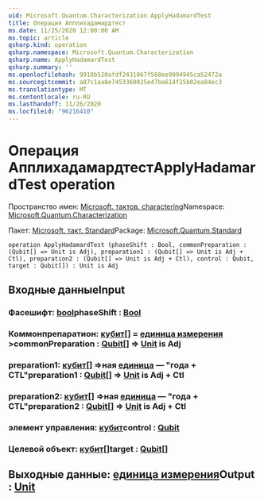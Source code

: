 ```yaml
---
uid: Microsoft.Quantum.Characterization.ApplyHadamardTest
title: Операция Апплихадамардтест
ms.date: 11/25/2020 12:00:00 AM
ms.topic: article
qsharp.kind: operation
qsharp.namespace: Microsoft.Quantum.Characterization
qsharp.name: ApplyHadamardTest
qsharp.summary: ''
ms.openlocfilehash: 9918b520afdf2431067f568ee9994945ca52472a
ms.sourcegitcommit: a87c1aa8e7453360025e47ba614f25b02ea84ec3
ms.translationtype: MT
ms.contentlocale: ru-RU
ms.lasthandoff: 11/26/2020
ms.locfileid: "96216410"
---
```

# <a name="applyhadamardtest-operation"></a><span data-ttu-id="1b3ea-102">Операция Апплихадамардтест</span><span class="sxs-lookup"><span data-stu-id="1b3ea-102">ApplyHadamardTest operation</span></span>

<span data-ttu-id="1b3ea-103">Пространство имен: [Microsoft. тактов. charactering](xref:Microsoft.Quantum.Characterization)</span><span class="sxs-lookup"><span data-stu-id="1b3ea-103">Namespace: [Microsoft.Quantum.Characterization](xref:Microsoft.Quantum.Characterization)</span></span>

<span data-ttu-id="1b3ea-104">Пакет: [Microsoft. такт. Standard](https://nuget.org/packages/Microsoft.Quantum.Standard)</span><span class="sxs-lookup"><span data-stu-id="1b3ea-104">Package: [Microsoft.Quantum.Standard](https://nuget.org/packages/Microsoft.Quantum.Standard)</span></span>




```qsharp
operation ApplyHadamardTest (phaseShift : Bool, commonPreparation : (Qubit[] => Unit is Adj), preparation1 : (Qubit[] => Unit is Adj + Ctl), preparation2 : (Qubit[] => Unit is Adj + Ctl), control : Qubit, target : Qubit[]) : Unit is Adj
```


## <a name="input"></a><span data-ttu-id="1b3ea-105">Входные данные</span><span class="sxs-lookup"><span data-stu-id="1b3ea-105">Input</span></span>

### <a name="phaseshift--bool"></a><span data-ttu-id="1b3ea-106">Фасешифт: [bool](xref:microsoft.quantum.lang-ref.bool)</span><span class="sxs-lookup"><span data-stu-id="1b3ea-106">phaseShift : [Bool](xref:microsoft.quantum.lang-ref.bool)</span></span>




### <a name="commonpreparation--qubit--unit--is-adj"></a><span data-ttu-id="1b3ea-107">Коммонпрепаратион: [кубит](xref:microsoft.quantum.lang-ref.qubit)[] = [единица измерения](xref:microsoft.quantum.lang-ref.unit) ></span><span class="sxs-lookup"><span data-stu-id="1b3ea-107">commonPreparation : [Qubit](xref:microsoft.quantum.lang-ref.qubit)[] => [Unit](xref:microsoft.quantum.lang-ref.unit)  is Adj</span></span>




### <a name="preparation1--qubit--unit--is-adj--ctl"></a><span data-ttu-id="1b3ea-108">preparation1: [кубит](xref:microsoft.quantum.lang-ref.qubit)[] =>ная [единица](xref:microsoft.quantum.lang-ref.unit)  — "года + CTL"</span><span class="sxs-lookup"><span data-stu-id="1b3ea-108">preparation1 : [Qubit](xref:microsoft.quantum.lang-ref.qubit)[] => [Unit](xref:microsoft.quantum.lang-ref.unit)  is Adj + Ctl</span></span>




### <a name="preparation2--qubit--unit--is-adj--ctl"></a><span data-ttu-id="1b3ea-109">preparation2: [кубит](xref:microsoft.quantum.lang-ref.qubit)[] =>ная [единица](xref:microsoft.quantum.lang-ref.unit)  — "года + CTL"</span><span class="sxs-lookup"><span data-stu-id="1b3ea-109">preparation2 : [Qubit](xref:microsoft.quantum.lang-ref.qubit)[] => [Unit](xref:microsoft.quantum.lang-ref.unit)  is Adj + Ctl</span></span>




### <a name="control--qubit"></a><span data-ttu-id="1b3ea-110">элемент управления: [кубит](xref:microsoft.quantum.lang-ref.qubit)</span><span class="sxs-lookup"><span data-stu-id="1b3ea-110">control : [Qubit](xref:microsoft.quantum.lang-ref.qubit)</span></span>




### <a name="target--qubit"></a><span data-ttu-id="1b3ea-111">Целевой объект: [кубит](xref:microsoft.quantum.lang-ref.qubit)[]</span><span class="sxs-lookup"><span data-stu-id="1b3ea-111">target : [Qubit](xref:microsoft.quantum.lang-ref.qubit)[]</span></span>





## <a name="output--unit"></a><span data-ttu-id="1b3ea-112">Выходные данные: [единица измерения](xref:microsoft.quantum.lang-ref.unit)</span><span class="sxs-lookup"><span data-stu-id="1b3ea-112">Output : [Unit](xref:microsoft.quantum.lang-ref.unit)</span></span>


